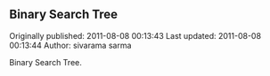 ## Binary Search Tree 
Originally published: 2011-08-08 00:13:43 
Last updated: 2011-08-08 00:13:44 
Author: sivarama sarma 
 
Binary Search Tree.
